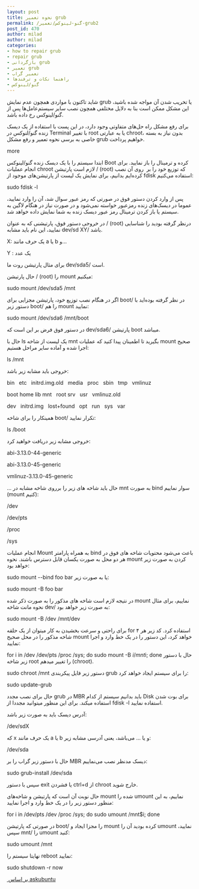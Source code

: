 ```yaml
---
layout: post
title: نحوه تعمیر grub
permalink: /گنو-لینوکس/تعمیر-grub2
post_id: 470
author: milad
author: milad
categories: 
- how to repair grub
- repair grub
- بازگردانی grub
- تعمیر grub
- تعمیر گراب
- راهنما نکات و ترفندها
- گنو/لینوکس
---
```


شاید تاکنون با مواردی همچون عدم نمایش grub یا تخریب شدن آن مواجه شده باشید، این مشکل ممکن است بنا به دلایل مختلفی همچون نصب سایر سیستم‌عامل‌ها پس از گنو/لینوکس رخ داده باشد.

برای رفع مشکل راه حل‌های متفاوتی وجود دارد، در این پست با استفاده از یک دیسک زنده گنو/لنوکس در Terminal با تغییر root یا به عبارتی chroot، بدون نیاز به بسته خاصی به برسی نحوه تعمیر و رفع مشکل grub خواهیم پرداخت.

more

ابتدا سیستم را با یک دیسک زنده گنو/لینوکس Boot کرده و ترمینال را باز نمایید.
برای انجام عملیات chroot لازم است پارتیشن / (root) که توزیع خود را بر  روی آن نصب کرده‌ایم بدانیم، برای نمایش یک لیست از پارتیشن‌های موجود از fdisk استفاده می‌کنیم:

sudo fdisk -l

پس از وارد کردن دستور فوق در صورتی که رمز عبور سوال شد، آن را وارد نمایید، عموما در دیسک‌های زنده رمزعبور خواسته نمی‌شود و در صورت نیاز در هنگام لاگین به سیستم یا باز کردن ترمینال رمز عبور دیسک زنده به شما نمایش داده خواهد شد.

در خروجی دستور فوق، پارتیشنی که به عنوان / (root) درنظر گرفته بودید را شناسایی نمایید، این نام باید مشابه dev/sd
XY/ باشد.

X: یک حرف مانند a یا b و...

Y
: یک عدد

برای مثال پارتیشن روت ما dev/sda5/ است.

حال پارتیشن / (root) را mount میکنیم:

sudo mount /dev/sda5 /mnt

اگر در هنگام نصب توزیع خود، پارتیشن مجزایی برای boot/ در نظر گرفته بوده‌اید با دستور زیر boot/ را هم mount نمایید:

sudo mount /dev/sda6 /mnt/boot

در دستور فوق فرض بر این است که dev/sda6/ پارتیشن boot میباشد.

حال با ls یک لیست از شاخه mnt بگیرید تا اطمینان پیدا کنید که عملیات mount صحیح اجرا شده و آماده سایر مراحل هستیم:

ls /mnt

خروجی باید مشابه زیر باشد:

bin   etc   initrd.img.old   media   proc   sbin   tmp   vmlinuz

boot home lib mnt   root srv   usr   vmlinuz.old

dev   initrd.img   lost+found   opt   run   sys   var

همینکار را برای شاخه boot/ تکرار نمایید:

ls /boot

خروجی مشابه زیر دریافت خواهید کرد:

abi-3.13.0-44-generic

abi-3.13.0-45-generic

vmlinuz-3.13.0-45-generic

...
حال باید شاخه های زیر را برروی شاخه مشابه در mnt به صورت bind‌ سوار نماییم (mount کنیم):

/dev

/dev/pts

/proc

/sys

انجام عملیات Mount به همراه پارامتر bind باعث می‌شود محتویات شاخه های فوق در هر دو محل به صورت یکسان قابل دسترس باشند. نحوه mount کردن به صورت زیر خواهد بود:

sudo mount --bind foo bar
یا به صورت زیر:

sudo mount -B foo bar

در نتیجه لازم است شاخه های مذکور را به صورت ذکر شده mount نماییم، برای مثال نحوه مانت شاخه dev/ به صورت زیر خواهد بود:

sudo mount -B /dev /mnt/dev

برای راحتی و سرعت بخشیدن به کار میتوان از یک حلقه for استفاده کرد. کد زیر هر ۴ شاخه مذکور را در محل صحیح mount خواهد کرد، این دستور را در یک خط وارد و اجرا نمایید:

for i in /dev /dev/pts /proc /sys; do sudo mount -B $i /mnt$i; done
حال با دستور زیر شاخه root را تغییر میدهم (chroot).

sudo chroot /mnt
دستور زیر فایل پیکربندی grub را برای سیستم ایجاد خواهد کرد:

sudo update-grub

حال برای نصب مجدد grub در MBR‌ باید بدانیم سیستم از کدام Disk برای بوت شدن استفاده میکند. برای این منظور میتوانید مجددا از fdisk -l‌ استفاده نمایید.

آدرس دیسک باید به صورت زیر باشد:

/dev/sdX

که x یک حرف مانند a یا b و یا ... می‌باشد، یعنی آدرسی مشابه زیر:

/dev/sda

حال با دستور زیر گراب را بر MBR دیسک مدنظر نصب می‌نماییم:

sudo grub-install /dev/sda

سپس با دستور exit یا فشردن ctrl+d از chroot خارج شوید.

حال نوبت آن است که پارتیشن و شاخه‌های mount شده را umount نماییم، به این منظور دستور زیر را در یک خط وارد و اجرا نمایید:

for i in /dev/pts /dev /proc /sys; do sudo umount /mnt$i; done

در صورتی که پارتیشن boot/ را مجزا ایجاد و mount کرده بودید آن را umount نمایید، سپس mnt/ را umount کنید:

sudo umount /mnt

نهایتا سیستم را reboot نمایید:

sudo shutdown -r now

[ بر اساس askubuntu](#)